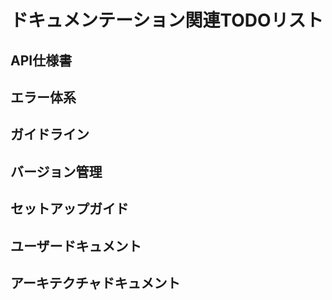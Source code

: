 # ドキュメンテーション関連TODOリスト

## API仕様書

<!-- TODO(!documentation!urgent): API仕様書の完成と更新
- 全エンドポイントの詳細な仕様（パラメータ、レスポンス、エラーコード）を追加
- リクエスト/レスポンス例の追加
- 認証方式の詳細なドキュメント化
- Swagger/OpenAPIへの移行検討
-->

## エラー体系

<!-- TODO(!documentation): エラーコード体系の整備
- 一貫性のあるエラーコード体系を定義
- エラーメッセージの多言語対応
- クライアント側でのエラーハンドリングのガイドライン
-->

## ガイドライン

<!-- TODO(!documentation): API使用ガイドラインの追加
- ユースケースごとのAPI使用例
- パフォーマンス最適化のためのベストプラクティス
- レート制限などの制約事項
-->

## バージョン管理

<!-- TODO(!documentation): 変更履歴の管理
- API変更の追跡と履歴管理
- バージョン管理方針のドキュメント化
- 破壊的変更の事前通知プロセス
-->

## セットアップガイド

<!-- TODO(!documentation): セットアップガイドの改善
- 開発環境のセットアップ手順の詳細化
- トラブルシューティングガイドの追加
- CI/CD環境の設定ガイド
-->

## ユーザードキュメント

<!-- TODO(!documentation): 操作マニュアルの作成
- エンドユーザー向け機能説明
- 管理者向け操作マニュアル
- よくある質問（FAQ）の整備
-->

## アーキテクチャドキュメント

<!-- TODO(!documentation): アーキテクチャドキュメントの更新
- システム全体のアーキテクチャ図の作成
- コンポーネント間の依存関係の可視化
- 拡張ポイントとプラグイン機構の説明
--> 